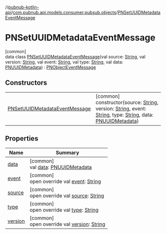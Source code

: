 //[pubnub-kotlin-api](../../../index.md)/[com.pubnub.api.models.consumer.pubsub.objects](../index.md)/[PNSetUUIDMetadataEventMessage](index.md)

# PNSetUUIDMetadataEventMessage

[common]\
data class [PNSetUUIDMetadataEventMessage](index.md)(val source: [String](https://kotlinlang.org/api/latest/jvm/stdlib/kotlin-stdlib/kotlin/-string/index.html), val version: [String](https://kotlinlang.org/api/latest/jvm/stdlib/kotlin-stdlib/kotlin/-string/index.html), val event: [String](https://kotlinlang.org/api/latest/jvm/stdlib/kotlin-stdlib/kotlin/-string/index.html), val type: [String](https://kotlinlang.org/api/latest/jvm/stdlib/kotlin-stdlib/kotlin/-string/index.html), val data: [PNUUIDMetadata](../../com.pubnub.api.models.consumer.objects.uuid/-p-n-u-u-i-d-metadata/index.md)) : [PNObjectEventMessage](../-p-n-object-event-message/index.md)

## Constructors

| | |
|---|---|
| [PNSetUUIDMetadataEventMessage](-p-n-set-u-u-i-d-metadata-event-message.md) | [common]<br>constructor(source: [String](https://kotlinlang.org/api/latest/jvm/stdlib/kotlin-stdlib/kotlin/-string/index.html), version: [String](https://kotlinlang.org/api/latest/jvm/stdlib/kotlin-stdlib/kotlin/-string/index.html), event: [String](https://kotlinlang.org/api/latest/jvm/stdlib/kotlin-stdlib/kotlin/-string/index.html), type: [String](https://kotlinlang.org/api/latest/jvm/stdlib/kotlin-stdlib/kotlin/-string/index.html), data: [PNUUIDMetadata](../../com.pubnub.api.models.consumer.objects.uuid/-p-n-u-u-i-d-metadata/index.md)) |

## Properties

| Name | Summary |
|---|---|
| [data](data.md) | [common]<br>val [data](data.md): [PNUUIDMetadata](../../com.pubnub.api.models.consumer.objects.uuid/-p-n-u-u-i-d-metadata/index.md) |
| [event](event.md) | [common]<br>open override val [event](event.md): [String](https://kotlinlang.org/api/latest/jvm/stdlib/kotlin-stdlib/kotlin/-string/index.html) |
| [source](source.md) | [common]<br>open override val [source](source.md): [String](https://kotlinlang.org/api/latest/jvm/stdlib/kotlin-stdlib/kotlin/-string/index.html) |
| [type](type.md) | [common]<br>open override val [type](type.md): [String](https://kotlinlang.org/api/latest/jvm/stdlib/kotlin-stdlib/kotlin/-string/index.html) |
| [version](version.md) | [common]<br>open override val [version](version.md): [String](https://kotlinlang.org/api/latest/jvm/stdlib/kotlin-stdlib/kotlin/-string/index.html) |
